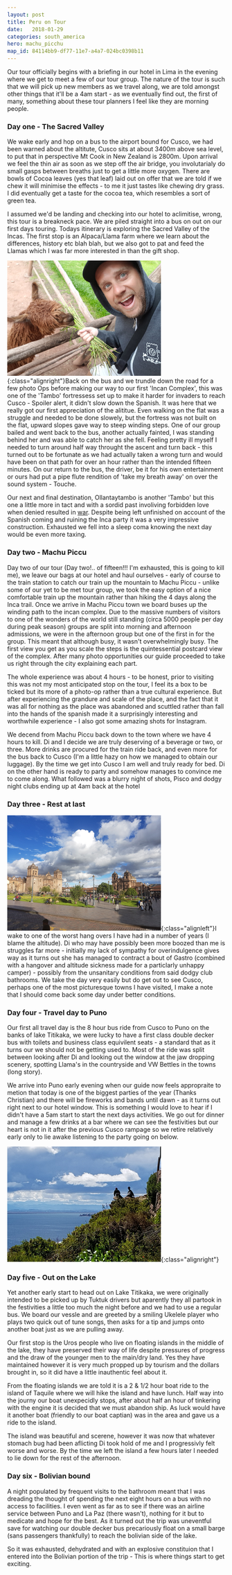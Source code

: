 ```yaml
---
layout: post
title: Peru on Tour
date:   2018-01-29
categories: south_america
hero: machu_picchu
map_id: 84114bb9-df77-11e7-a4a7-024bc0398b11
---
```


Our tour officially begins with a briefing in our hotel in Lima in the evening where we get to meet a few of our tour group. The nature of the tour is such that we will pick up new members as we travel along, we are told amongst other things that it'll be a 4am start - as we eventually find out, the first of many, something about these tour planners I feel like they are morning people.

### Day one - The Sacred Valley

We wake early and hop on a bus to the airport bound for Cusco, we had been warned about the altitute, Cusco sits at about 3400m above sea level, to put that in perspective Mt Cook in New Zealand is 2800m. Upon arrival we feel the thin air as soon as we step off the air bridge, you involutarialy do small gasps between breaths just to get a little more oxygen. There are bowls of Cocoa leaves (yes that leaf) laid out on offer that we are told if we chew it will minimise the effects - to me it just tastes like chewing dry grass. I did eventually get a taste for the cocoa tea, which resembles a sort of green tea.

I assumed we'd be landing and checking into our hotel to aclimitise, wrong, this tour is a breakneck pace. We are piled straight into a bus on out on our first days touring. Todays itinerary is exploring the Sacred Valley of the Incas. The first stop is an Alpaca/Llama farm where we learn about the differences, history etc blah blah, but we also got to pat and feed the Llamas which I was far more interested in than the gift shop.


![Llama, Llama, Llama](/assets/img/posts/llama_llama.png){:class="alignright"}Back on the bus and we trundle down the road for a few photo Ops before making our way to our first 'Incan Complex', this was one of the 'Tambo' fortressess set up to make it harder for invaders to reach Cusco - Spoiler alert, it didn't slow down the Spanish. It was here that we really got our first appreciation of the alititue. Even walking on the flat was a struggle and needed to be done slowely, but the fortress was not built on the flat, upward slopes gave way to steep winding steps. One of our group bailed and went back to the bus, another actually fainted, I was standing behind her and was able to catch her as she fell. Feeling pretty ill myself I needed to turn around half way throught the ascent and turn back - this turned out to be fortunate as we had actually taken a wrong turn and would have been on that path for over an hour rather than the intended fifteen minutes. On our return to the bus, the driver, be it for his own entertainment or ours had put a pipe flute rendition of 'take my breath away' on over the sound system - Touche.

Our next and final destination, Ollantaytambo is another 'Tambo' but this one a little more in tact and with a sordid past involiving forbidden love when denied resulted in [war](https://en.wikipedia.org/wiki/Ollantaytambo). Despite being left unfinished on account of the Spanish coming and ruining the Inca party it was a very impressive construction. Exhausted we fell into a sleep coma knowing the next day would be even more taxing.

### Day two - Machu Piccu

Day two of our tour (Day two!.. of fifteen!!! I'm exhausted, this is going to kill me), we leave our bags at our hotel and haul ourselves - early of course to the train station to catch our train up the mountain to Machu Piccu - unlike some of our yet to be met tour group, we took the easy option of a nice comfortable train up the mountain rather than hiking the 4 days along the Inca trail. Once we arrive in Machu Piccu town we board buses up the winding path to the incan complex. Due to the massive numbers of visitors to one of the wonders of the world still standing (circa 5000 people per day during peak season) groups are split into morning and afternoon admissions, we were in the afternoon group but one of the first in for the group. This meant that although busy, it wasn't overwhelmingly busy. The first view you get as you scale the steps is the quintessential postcard view of the complex. After many photo opportunities our guide proceeded to take us right through the city explaining each part. 

The whole experience was about 4 hours - to be honest, prior to visiting this was not my most anticipated stop on the tour, I feel its a box to be ticked but its more of a photo-op rather than a true cultural experience. But after experiencing the grandure and scale of the place, and the fact that it was all for nothing as the place was abandoned and scuttled rather than fall into the hands of the spanish made it a surprisingly interesting and worthwhile experience - I also got some amazing shots for Instagram.

We decend from Machu Piccu back down to the town where we have 4 hours to kill. Di and I decide we are truly deserving of a beverage or two, or three. More drinks are procured for the train ride back, and even more for the bus back to Cusco (I'm a little hazy on how we managed to obtain our luggage). By the time we get into Cusco I am well and truly ready for bed. Di on the other hand is ready to party and somehow manages to convince me to come along. What followed was a blurry night of shots, Pisco and dodgy night clubs ending up at 4am back at the hotel

### Day three - Rest at last


![If I wasn't so hung over I might have enjoyed the scerene Cusco a little more](/assets/img/posts/cusco_square.png){:class="alignleft"}I wake to one of the worst hang overs I have had in a number of years (I blame the altitude). Di who may have possibly been more boozed than me is struggles far more - initially my lack of sympathy for overindulgence gives way as it turns out she has managed to contract a bout of Gastro (combined with a hangover and altitude sickness made for a particlarly unhappy camper) - possibly from the unsanitary conditions from said dodgy club bathrooms. We take the day very easily but do get out to see Cusco, perhaps one of the most picturesque towns I have visited, I make a note that I should come back some day under better conditions.

### Day four - Travel day to Puno

Our first all travel day is the 8 hour bus ride from Cusco to Puno on the banks of lake Titikaka, we were lucky to have a first class double decker bus with toilets and business class equivilent seats - a standard that as it turns our we should not be getting used to. Most of the ride was split between looking after Di and looking out the window at the jaw dropping scenery, spotting Llama's in the countryside and VW Bettles in the towns (long story).

We arrive into Puno early evening when our guide now feels appropraite to metion that today is one of the biggest parties of the year (Thanks Christian) and there will be fireworks and bands until dawn - as it turns out right next to our hotel window. This is something I would love to hear if I didn't have a 5am start to start the next days activities. We go out for dinner and manage a few drinks at a bar where we can see the festivities but our heart is not in it after the previous Cusco rampage so we retire relatively early only to lie awake listening to the party going on below.

![Some locals taking a break from knitting to look out over the lake](/assets/img/posts/lake_lookout.png){:class="alignright"}
### Day five - Out on the Lake

Yet another early start to head out on Lake Titikaka, we were originally intended to be picked up by Tuktuk drivers but aparently they all partook in the festivities a little too much the night before and we had to use a regular bus. We board our vessle and are greeted by a smiling Ukelele player who plays two quick out of tune songs, then asks for a tip and jumps onto another boat just as we are pulling away.

Our first stop is the Uros people who live on floating islands in the middle of the lake, they have preserved their way of life despite pressures of progress and the draw of the younger men to the main/dry land. Yes they have maintained however it is very much propped up by tourism and the dollars brought in, so it did have a little inauthentic feel about it.

From the floating islands we are told it is a 2 & 1/2 hour boat ride to the island of Taquile where we will hike the island and have lunch. Half way into the journy our boat unexpecidly stops, after about half an hour of tinkering with the engine it is decided that we must abandon ship. As luck would have it another boat (friendly to our boat captian) was in the area and gave us a ride to the island.

The island was beautiful and scerene, however it was now that whatever stomach bug had been aflicting Di took hold of me and I progressivly felt worse and worse. By the time we left the island a few hours later I needed to lie down for the rest of the afternoon.

### Day six - Bolivian bound

A night populated by frequent visits to the bathroom meant that I was dreading the thought of spending the next eight hours on a bus with no access to facilities. I even went as far as to see if there was an airline service between Puno and La Paz (there wasn't), nothing for it but to medicate and hope for the best. As it turned out the trip was uneventful save for watching our double decker bus precariously float on a small barge (sans passengers thankfully) to reach the bolivian side of the lake.

So it was exhausted, dehydrated and with an explosive constituion that I entered into the Bolivian portion of the trip - This is where things start to get exciting.
